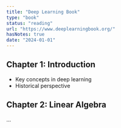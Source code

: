 ```yaml
---
title: "Deep Learning Book"
type: "book"
status: "reading"
url: "https://www.deeplearningbook.org/"
hasNotes: true
date: "2024-01-01"
---
```


## Chapter 1: Introduction
- Key concepts in deep learning
- Historical perspective

## Chapter 2: Linear Algebra
...
